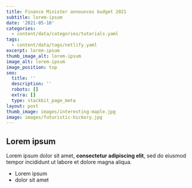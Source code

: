 ```yaml
---
title: Finance Minister announces budget 2021
subtitle: lorem-ipsum
date: '2021-05-10'
categories:
  - content/data/categories/tutorials.yaml
tags:
  - content/data/tags/netlify.yaml
excerpt: lorem-ipsum
thumb_image_alt: lorem-ipsum
image_alt: lorem-ipsum
image_position: top
seo:
  title: ''
  description: ''
  robots: []
  extra: []
  type: stackbit_page_meta
layout: post
thumb_image: images/interesting-maple.jpg
image: images/futuristic-hickory.jpg
---
```

## Lorem ipsum

Lorem ipsum dolor sit amet, **consectetur adipiscing elit**, sed do eiusmod tempor incididunt ut labore et dolore magna aliqua.

- Lorem ipsum
- dolor sit amet